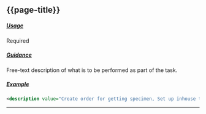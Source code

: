 ## {{page-title}}

<h5><ins>Usage</ins></h5>

<span class="mro-circle required" title="Required"></span> Required

<h5><ins>Guidance</ins></h5>

Free-text description of what is to be performed as part of the task.

<h5><ins>Example</ins></h5>

```xml
<description value="Create order for getting specimen, Set up inhouse testing,  generate order for any sendouts and submit with specimen"/> 
```

---